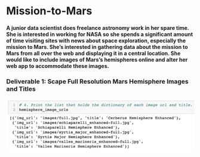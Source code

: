 # Mission-to-Mars

#### A junior data scientist does freelance astronomy work in her spare time. She is interested in working for NASA so she spends a significant amount of time visiting sites with news about space exploration, especially the mission to Mars. She’s interested in gathering data about the mission to Mars from all over the web and displaying it in a central location. She would like to include images of Mars’s hemispheres online and alter her web app to accommodate these images. 

### Deliverable 1: Scape Full Resolution Mars Hemisphere Images and Titles

![](https://github.com/AB3478/Mission-to-Mars/blob/f182eb1379b5bc06272ede80de44cde6a7d02ade/Resources/Deliverable_1.png)
